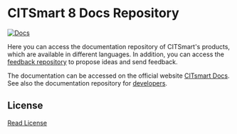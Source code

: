 # CITSmart 8 Docs Repository

[![Docs](https://img.shields.io/badge/docs-stable-steelblue.svg?style=flat-square)](https://documentation.citsmart.com)

Here you can access the documentation repository of CITSmart's products, which are available in different languages. In addition, you can access the [feedback repository][1] to propose ideas and send feedback.

The documentation can be accessed on the official website [CITsmart Docs][2]. See also the documentation repository for [developers][3].


## License

[Read License][4]

[1]:https://github.com/citsmartdocs/feedback
[2]:https://documentation.citsmart.com
[3]:https://github.com/citsmartdocs/developers
[4]:license.md

